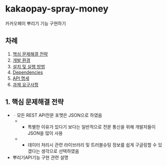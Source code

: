 # kakaopay-spray-money

카카오페이 뿌리기 기능 구현하기

## 차례
1. [핵심 문제해결 전략](#how-to-solve)
1. [개발 환경](#dev-env)
2. [설치 및 실행 방법](#how-to-install)
3. [Dependencies](#dependencies)
4. [API 명세](#api-spec)
5. [과제 요구사항](#requirement)


<h2 id="how-to-solve">
    1. 핵심 문제해결 전략
</h2>

* ㆍ모든 REST API전문 포맷은 JSON으로 하였음
  * - 특별한 이유가 있다기 보다는 일반적으로 전문 통신을 위해 개발자들이 JSON을 많이 사용
  * - 데이터 처리시 관련 라이브러리 및 트러블슈팅 정보를 쉽게 구글링할 수 있겠다는 생각으로 선택하였음
* 뿌리기API기능 구현 관련 설명

